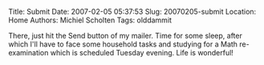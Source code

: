 Title: Submit
Date: 2007-02-05 05:37:53
Slug: 20070205-submit
Location: Home
Authors: Michiel Scholten
Tags: olddammit

<p>There, just hit the Send button of my mailer. Time for some sleep, after which I'll have to face some household tasks and studying for a Math re-examination which is scheduled Tuesday evening. Life is wonderful!</p>